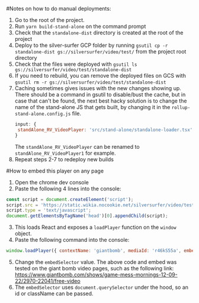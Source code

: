 #Notes on how to do manual deployments:

1. Go to the root of the project.
2. Run `yarn build-stand-alone` on the command prompt
3. Check that the `standalone-dist` directory is created at the root of the project
4. Deploy to the silver-surfer GCP folder by running `gsutil cp -r standalone-dist gs://silversurfer/video/test/`
   from the project root directory
5. Check that the files were deployed with `gsutil ls gs://silversurfer/video/test/standalone-dist`
6. If you need to rebuild, you can remove the deployed files on GCS with `gsutil rm -r gs://silversurfer/video/test/standalone-dist`
7. Caching sometimes gives issues with the new changes showing up. There should be a command in gsutil to disable/bust the cache, but in
   case that can't be found, the next best hacky solution is to change the name of the stand-alone JS that gets built, by changing it in the
   `rollup-stand-alone.config.js` file.
   ```javascript
   input: {
   	standAlone_RV_VideoPlayer: 'src/stand-alone/standalone-loader.tsx';
   }
   ```
   The `standAlone_RV_VideoPlayer` can be renamed to `standAlone_RV_VideoPlayer1` for example.
8. Repeat steps 2-7 to redeploy new builds

#How to embed this player on any page

1. Open the chrome dev console
2. Paste the following 4 lines into the console:

```javascript
const script = document.createElement('script');
script.src = 'https://static.wikia.nocookie.net/silversurfer/video/test/standalone-dist/standAlone_RV_VideoPlayer.js';
script.type = 'text/javascript';
document.getElementsByTagName('head')[0].appendChild(script);
```

3. This loads React and exposes a `loadPlayer` function on the `window` object.
4. Paste the following command into the console:

```javascript
window.loadPlayer({ contextName: 'giantbomb', mediaId: 'r46kS55a', embedSelector: '.av-player-container' });
```

5. Change the `embedSelector` value. The above code and embed was tested on the giant bomb video pages, such as the following link:
   https://www.giantbomb.com/shows/game-mess-mornings-12-09-22/2970-22041/free-video
6. The `embedSelector` uses `document.querySelector` under the hood, so an id or className can be passed.
